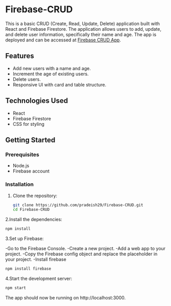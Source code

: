 # Firebase-CRUD
This is a basic CRUD (Create, Read, Update, Delete) application built with React and Firebase Firestore. The application allows users to add, update, and delete user information, specifically their name and age. The app is deployed and can be accessed at [Firebase CRUD App](https://pradeish29.github.io/Firebase-CRUD/).

## Features

- Add new users with a name and age.
- Increment the age of existing users.
- Delete users.
- Responsive UI with card and table structure.

## Technologies Used

- React
- Firebase Firestore
- CSS for styling

## Getting Started

### Prerequisites

- Node.js
- Firebase account

### Installation

1. Clone the repository:

   ```bash
   git clone https://github.com/pradeish29/Firebase-CRUD.git
   cd Firebase-CRUD
2.Install the dependencies:
```bash
npm install
```
3.Set up Firebase:

-Go to the Firebase Console.
-Create a new project.
-Add a web app to your project.
-Copy the Firebase config object and replace the placeholder in your project. 
-Install firebase
```bash
npm install firebase
```

4.Start the development server:
```bash
npm start
```
The app should now be running on http://localhost:3000.
